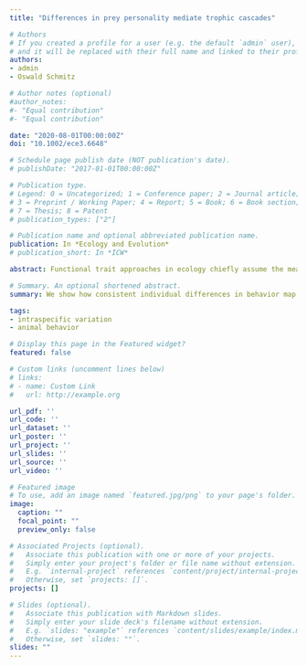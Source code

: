 ```yaml
---
title: "Differences in prey personality mediate trophic cascades"

# Authors
# If you created a profile for a user (e.g. the default `admin` user), write the username (folder name) here 
# and it will be replaced with their full name and linked to their profile.
authors:
- admin
- Oswald Schmitz

# Author notes (optional)
#author_notes:
#- "Equal contribution"
#- "Equal contribution"

date: "2020-08-01T00:00:00Z"
doi: "10.1002/ece3.6648"

# Schedule page publish date (NOT publication's date).
# publishDate: "2017-01-01T00:00:00Z"

# Publication type.
# Legend: 0 = Uncategorized; 1 = Conference paper; 2 = Journal article;
# 3 = Preprint / Working Paper; 4 = Report; 5 = Book; 6 = Book section;
# 7 = Thesis; 8 = Patent
# publication_types: ["2"]

# Publication name and optional abbreviated publication name.
publication: In *Ecology and Evolution*
# publication_short: In *ICW*

abstract: Functional trait approaches in ecology chiefly assume the mean trait value of a population adequately predicts the outcome of species interactions. Yet this assumption ignores substantial trait variation among individuals within a population, which can have a profound effect on community structure and function. We explored individual trait variation through the lens of animal personality to test whether among‐individual variation in prey behavior mediates trophic interactions. We quantified the structure of personalities within a population of generalist grasshoppers and examined, through a number of field and laboratory‐based experiments, how personality types could impact tri‐trophic interactions in a food chain. Unlike other studies of this nature, we used spatial habitat domains to evaluate how personality types mechanistically map to behaviors relevant in predator–prey dynamics and found shy and bold individuals differed in both their habitat use and foraging strategy under predation risk by a sit‐and‐wait spider predator. In the field‐based mesocosm portion of our study, we found experimental populations of personality types differed in their trophic impact, demonstrating that prey personality can mediate trophic cascades. We found no differences in respiration rates or body size between personality types used in the mesocosm experiment, indicating relative differences in trophic impact were not due to variation in prey physiology but rather variation in behavioral strategies. Our work demonstrates how embracing the complexity of individual trait variation can offer mechanistically richer understanding of the processes underlying trophic interactions.

# Summary. An optional shortened abstract.
summary: We show how consistent individual differences in behavior map to spatial habitat domains, and how those individual differences can mediate trophic cascades.

tags:
- intraspecific variation
- animal behavior

# Display this page in the Featured widget?
featured: false

# Custom links (uncomment lines below)
# links:
# - name: Custom Link
#   url: http://example.org

url_pdf: ''
url_code: ''
url_dataset: ''
url_poster: ''
url_project: ''
url_slides: ''
url_source: ''
url_video: ''

# Featured image
# To use, add an image named `featured.jpg/png` to your page's folder. 
image:
  caption: ""
  focal_point: ""
  preview_only: false

# Associated Projects (optional).
#   Associate this publication with one or more of your projects.
#   Simply enter your project's folder or file name without extension.
#   E.g. `internal-project` references `content/project/internal-project/index.md`.
#   Otherwise, set `projects: []`.
projects: []

# Slides (optional).
#   Associate this publication with Markdown slides.
#   Simply enter your slide deck's filename without extension.
#   E.g. `slides: "example"` references `content/slides/example/index.md`.
#   Otherwise, set `slides: ""`.
slides: ""
---
```

